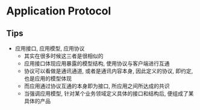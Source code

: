 # Application Protocol

## Tips
* 应用接口, 应用模型, 应用协议
  * 其实在很多时候这三者是很相似的
  * 应用接口体现应用暴露的模型结构, 使用协议与客户端进行互通
  * 协议可以看做是通讯通道, 或者是通讯内容本身, 因此定义的协议, 即约定, 也是应用的模型体现
  * 而应用通过协议互通的本身即为接口, 所应用之间所达成的共识
  * 当强调应用模型, 针对某个业务领域定义具体的接口和结构后, 便组成了某具体的产品
